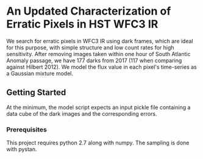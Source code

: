 # An Updated Characterization of Erratic Pixels in HST WFC3 IR

We search for erratic pixels in WFC3 IR using dark frames, which are ideal for this purpose, with simple structure and low count rates for high sensitivity. After removing images taken within one hour of South Atlantic Anomaly passage, we have 177 darks from 2017 (117 when comparing against Hilbert 2012). We model the flux value in each pixel's time-series as a Gaussian mixture model.

## Getting Started

At the minimum, the model script expects an input pickle file containing a data cube of the dark images and the corresponding errors.

### Prerequisites

This project requires python 2.7 along with numpy. The sampling is done with pystan.

